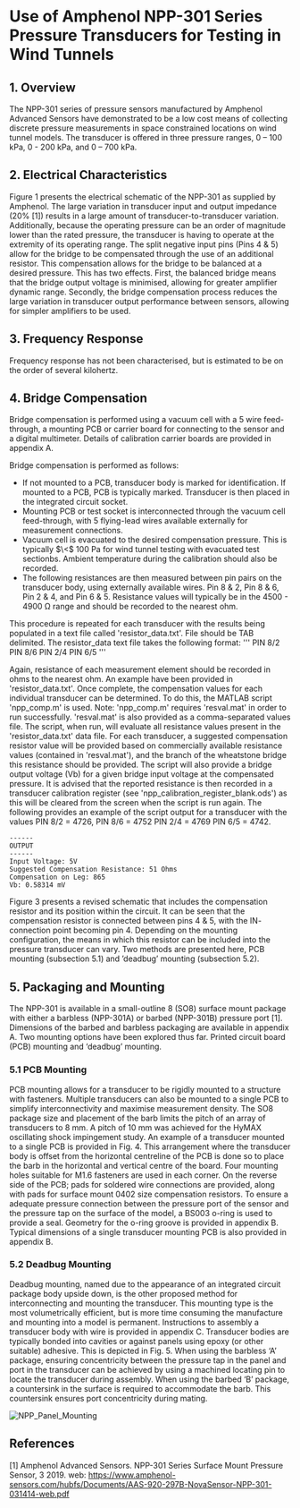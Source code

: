 # Use of Amphenol NPP-301 Series Pressure Transducers for Testing in Wind Tunnels

## 1. Overview
The NPP-301 series of pressure sensors manufactured by Amphenol Advanced Sensors have demonstrated to be a low cost means of collecting discrete pressure measurements in space constrained locations on wind tunnel models. The transducer is offered in three pressure ranges, 0 – 100 kPa, 0 - 200 kPa, and 0 – 700 kPa.

## 2. Electrical Characteristics

Figure 1 presents the electrical schematic of the NPP-301 as supplied by Amphenol. The large variation in transducer input and output impedance (20% [1]) results in a large amount of transducer-to-transducer variation. Additionally, because the operating pressure can be an order of magnitude lower than the rated pressure, the transducer is having to operate at the extremity of its operating range. The split negative input pins (Pins 4 & 5) allow for the bridge to be compensated through the use of an additional resistor. This compensation allows for the bridge to be balanced at a desired pressure. This has two effects. First, the balanced bridge means that the bridge output voltage is minimised, allowing for greater amplifier dynamic range. Secondly, the bridge compensation process reduces the large variation in transducer output performance between sensors, allowing for simpler amplifiers to be used.

## 3. Frequency Response

Frequency response has not been characterised, but is estimated to be on the order of several kilohertz.

## 4. Bridge Compensation

Bridge compensation is performed using a vacuum cell with a 5 wire feed-through, a mounting PCB or carrier board for connecting to the sensor and a digital multimeter. Details of calibration carrier boards are provided in appendix A.

Bridge compensation is performed as follows:
* If not mounted to a PCB, transducer body is marked for identification. If mounted to a PCB, PCB is typically marked. Transducer is then placed in the integrated circuit socket.
* Mounting PCB or test socket is interconnected through the vacuum cell feed-through, with 5 flying-lead wires available externally for measurement connections.
* Vacuum cell is evacuated to the desired compensation pressure. This is typically $\<$ 100 Pa for wind tunnel testing with evacuated test sectionbs. Ambient temperature during the calibration should also be recorded.
* The following resistances are then measured between pin pairs on the transducer body, using externally available wires. Pin 8 & 2, Pin 8 & 6, Pin 2 & 4, and Pin 6 & 5. Resistance values will typically be in the 4500 - 4900 Ω range and should be recorded to the nearest ohm.

This procedure is repeated for each transducer with the results being populated in a text file called 'resistor_data.txt'. File should be TAB delimited. The resistor_data text file takes the following format:
'''
PIN 8/2  PIN 8/6	PIN 2/4	PIN 6/5
'''

Again, resistance of each measurement element should be recorded in ohms to the nearest ohm. An example have been provided in 'resistor_data.txt'. Once complete, the compensation values for each individual transducer can be determined. To do this, the MATLAB script 'npp_comp.m' is used. Note: 'npp_comp.m' requires 'resval.mat' in order to run successfully. 'resval.mat' is also provided as a comma-separated values file. The script, when run, will evaluate all resistance values present in the 'resistor_data.txt' data file. For each transducer, a suggested compensation resistor value will be provided based on commercially available resistance values (contained in 'resval.mat'), and the branch of the wheatstone bridge this resistance should be provided. The script will also provide a bridge output voltage (Vb) for a given bridge input voltage at the compensated pressure. It is advised that the reported resistance is then recorded in a transducer calibration register (see 'npp_calibration_register_blank.ods') as this will be cleared from the screen when the script is run again. The following provides an example of the script output for a transducer with the values PIN 8/2 = 4726, PIN 8/6 = 4752 PIN 2/4 = 4769 PIN 6/5 = 4742.

```
------
OUTPUT
------
Input Voltage: 5V
Suggested Compensation Resistance: 51 Ohms
Compensation on Leg: 865
Vb: 0.58314 mV
```
Figure 3 presents a revised schematic that includes the compensation resistor and its position within the circuit. It can be seen that the compensation resistor is connected between pins 4 & 5, with the IN- connection point becoming pin 4. Depending on the mounting configuration, the means in which this resistor can be included into the pressure transducer can vary. Two methods are presented here, PCB mounting (subsection 5.1) and ’deadbug’ mounting (subsection 5.2).


## 5. Packaging and Mounting

The NPP-301 is available in a small-outline 8 (SO8) surface mount package with either a barbless (NPP-301A) or barbed (NPP-301B) pressure port [1]. Dimensions of the barbed and barbless packaging are
available in appendix A. Two mounting options have been explored thus far. Printed circuit board (PCB) mounting and ‘deadbug’ mounting.

### 5.1 PCB Mounting

PCB mounting allows for a transducer to be rigidly mounted to a structure with fasteners. Multiple transducers can also be mounted to a single PCB to simplify interconnectivity and maximise measurement density. The SO8 package size and placement of the barb limits the pitch of an array of transducers to 8 mm. A pitch of 10 mm was achieved for the HyMAX oscillating shock impingement study. An example of a transducer mounted to a single PCB is provided in Fig. 4. This arrangement where the transducer body is offset from the horizontal centreline of the PCB is done so to place the barb in the horizontal and vertical centre of the board. Four mounting holes suitable for M1.6 fasteners are used in each corner. On the reverse side of the PCB; pads for soldered wire connections are provided, along with pads for surface mount 0402 size compensation resistors. To ensure a adequate pressure connection between the pressure port of the sensor and the pressure tap on the surface of the model, a BS003 o-ring is used to provide a seal. Geometry for the o-ring groove is provided in appendix B. Typical dimensions of a single transducer mounting PCB is also provided in appendix B.

### 5.2 Deadbug Mounting

Deadbug mounting, named due to the appearance of an integrated circuit package body upside down, is the other proposed method for interconnecting and mounting the transducer. This mounting type is the most volumetrically efficient, but is more time consuming the manufacture and mounting into a model is permanent. Instructions to assembly a transducer body with wire is provided in appendix C. Transducer bodies are typically bonded into cavities or against panels using epoxy (or other suitable) adhesive. This is depicted in Fig. 5. When using the barbless ‘A’ package, ensuring concentricity between the pressure tap in the panel and port in the transducer can be achieved by using a machined locating pin to locate the transducer during assembly. When using the barbed ‘B’ package, a countersink in the surface is required to accommodate the barb. This countersink ensures port concentricity during mating.

![NPP_Panel_Mounting](npp_panel_mounting.png)

## References

[1] Amphenol Advanced Sensors. NPP-301 Series Surface Mount Pressure Sensor, 3 2019. web: https://www.amphenol-sensors.com/hubfs/Documents/AAS-920-297B-NovaSensor-NPP-301-031414-web.pdf










